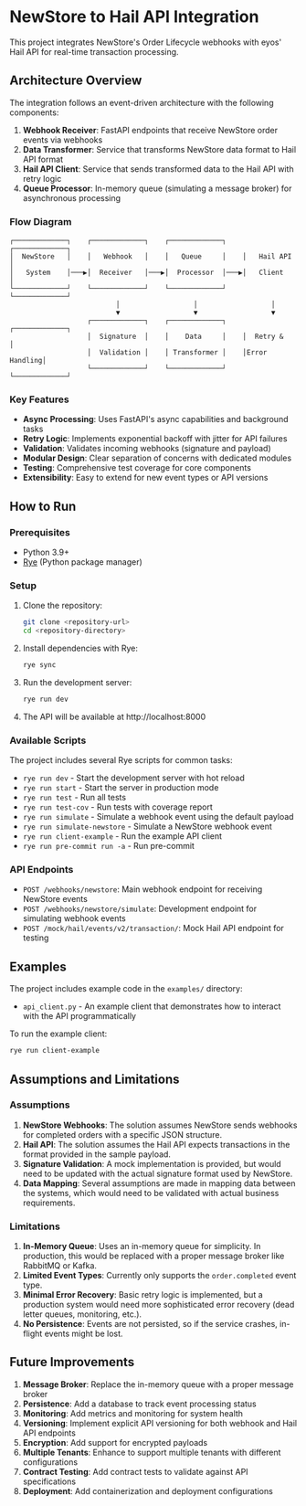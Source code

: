 # NewStore to Hail API Integration

This project integrates NewStore's Order Lifecycle webhooks with eyos' Hail API for real-time transaction processing.

## Architecture Overview

The integration follows an event-driven architecture with the following components:

1. **Webhook Receiver**: FastAPI endpoints that receive NewStore order events via webhooks
2. **Data Transformer**: Service that transforms NewStore data format to Hail API format
3. **Hail API Client**: Service that sends transformed data to the Hail API with retry logic
4. **Queue Processor**: In-memory queue (simulating a message broker) for asynchronous processing

### Flow Diagram

```
┌─────────────┐    ┌─────────────┐    ┌─────────────┐    ┌─────────────┐
│  NewStore   │    │   Webhook   │    │   Queue     │    │   Hail API  │
│   System    │───▶│  Receiver   │───▶│  Processor  │───▶│   Client    │
└─────────────┘    └─────────────┘    └─────────────┘    └─────────────┘
                          │                  │                  │
                          ▼                  ▼                  ▼
                   ┌─────────────┐    ┌─────────────┐    ┌─────────────┐
                   │  Signature  │    │    Data     │    │  Retry &    │
                   │  Validation │    │ Transformer │    │Error Handling│
                   └─────────────┘    └─────────────┘    └─────────────┘
```

### Key Features

- **Async Processing**: Uses FastAPI's async capabilities and background tasks
- **Retry Logic**: Implements exponential backoff with jitter for API failures
- **Validation**: Validates incoming webhooks (signature and payload)
- **Modular Design**: Clear separation of concerns with dedicated modules
- **Testing**: Comprehensive test coverage for core components
- **Extensibility**: Easy to extend for new event types or API versions

## How to Run

### Prerequisites

- Python 3.9+
- [Rye](https://rye-up.com/) (Python package manager)

### Setup

1. Clone the repository:
   ```bash
   git clone <repository-url>
   cd <repository-directory>
   ```

2. Install dependencies with Rye:
   ```bash
   rye sync
   ```

3. Run the development server:
   ```bash
   rye run dev
   ```

4. The API will be available at http://localhost:8000

### Available Scripts

The project includes several Rye scripts for common tasks:

- `rye run dev` - Start the development server with hot reload
- `rye run start` - Start the server in production mode
- `rye run test` - Run all tests
- `rye run test-cov` - Run tests with coverage report
- `rye run simulate` - Simulate a webhook event using the default payload
- `rye run simulate-newstore` - Simulate a NewStore webhook event
- `rye run client-example` - Run the example API client
- `rye run pre-commit run -a` - Run pre-commit



### API Endpoints

- `POST /webhooks/newstore`: Main webhook endpoint for receiving NewStore events
- `POST /webhooks/newstore/simulate`: Development endpoint for simulating webhook events
- `POST /mock/hail/events/v2/transaction/`: Mock Hail API endpoint for testing

## Examples

The project includes example code in the `examples/` directory:

- `api_client.py` - An example client that demonstrates how to interact with the API programmatically

To run the example client:
```bash
rye run client-example
```

## Assumptions and Limitations

### Assumptions

1. **NewStore Webhooks**: The solution assumes NewStore sends webhooks for completed orders with a specific JSON structure.
2. **Hail API**: The solution assumes the Hail API expects transactions in the format provided in the sample payload.
3. **Signature Validation**: A mock implementation is provided, but would need to be updated with the actual signature format used by NewStore.
4. **Data Mapping**: Several assumptions are made in mapping data between the systems, which would need to be validated with actual business requirements.

### Limitations

1. **In-Memory Queue**: Uses an in-memory queue for simplicity. In production, this would be replaced with a proper message broker like RabbitMQ or Kafka.
2. **Limited Event Types**: Currently only supports the `order.completed` event type.
3. **Minimal Error Recovery**: Basic retry logic is implemented, but a production system would need more sophisticated error recovery (dead letter queues, monitoring, etc.).
4. **No Persistence**: Events are not persisted, so if the service crashes, in-flight events might be lost.

## Future Improvements

1. **Message Broker**: Replace the in-memory queue with a proper message broker
2. **Persistence**: Add a database to track event processing status
3. **Monitoring**: Add metrics and monitoring for system health
4. **Versioning**: Implement explicit API versioning for both webhook and Hail API endpoints
5. **Encryption**: Add support for encrypted payloads
6. **Multiple Tenants**: Enhance to support multiple tenants with different configurations
7. **Contract Testing**: Add contract tests to validate against API specifications
8. **Deployment**: Add containerization and deployment configurations
